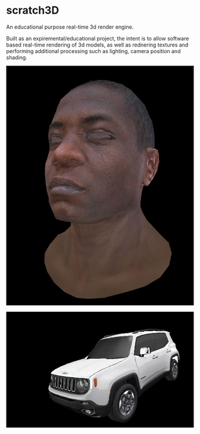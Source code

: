 # scratch3D
An educational purpose real-time 3d render engine.

Built as an expiremental/educational project, the intent is to allow software based real-time rendering of 3d models,
as well as rednering textures and performing additional processing such as lighting, camera position and shading.


![GitHub Logo](/images/head.png)


![GitHub Logo](/images/jeep.png)
